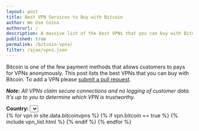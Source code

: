```yaml
---
layout: post
title: Best VPN Services to Buy with Bitcoin
author: We Use Coins
authorurl: /
description: A massive list of the best VPNs that you can buy with Bitcoin.
published: true
permalink: /bitcoin-vpns/
filter: /ajax/vpns.json
---  
```

Bitcoin is one of the few payment methods that allows customers to pays for VPNs anonymously. This post lists the best VPNs that you can buy with Bitcoin. To add a VPN please [submit a pull request](https://github.com/sunnankar/wuc-new/blob/gh-pages/_data/bitcoinvpns.yml).

<i><b>Note:</b> All VPNs claim secure connections and no logging of customer data. It's up to you to determine which VPN is trustworthy. </i>

<div class="filters">
  <b>Country:</b>
  <select id="country" data-type="country">
  </select>
</div>

<div class="filters-content">
{% for vpn in site.data.bitcoinvpns %}
{% if vpn.bitcoin == true %}
{% include vpn_list.html %}
{% endif %}
{% endfor %}
</div>
